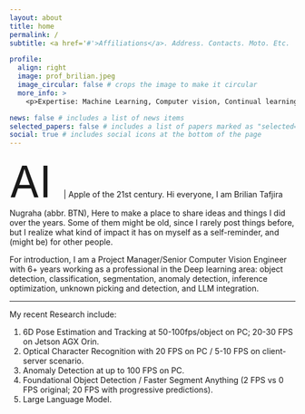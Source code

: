 ```yaml
---
layout: about
title: home
permalink: /
subtitle: <a href='#'>Affiliations</a>. Address. Contacts. Moto. Etc.

profile:
  align: right
  image: prof_brilian.jpeg
  image_circular: false # crops the image to make it circular
  more_info: >
    <p>Expertise: Machine Learning, Computer vision, Continual learning, Edge inference, LLM, Generalized Instance Segmentation, Unsupervised learning for defect detection.</p>

news: false # includes a list of news items
selected_papers: false # includes a list of papers marked as "selected={true}"
social: true # includes social icons at the bottom of the page
---
```


<span style="font-size:8vw"> AI </span> | Apple of the 21st century. Hi everyone, I am Brilian Tafjira Nugraha (abbr. BTN), Here to make a place to share ideas and things I did over the years. Some of them might be old, since I rarely post things before, but I realize what kind of impact it has on myself as a self-reminder, and (might be) for other people.

For introduction, I am a Project Manager/Senior Computer Vision Engineer with 6+ years working as a professional in the Deep learning area: object detection, classification, segmentation, anomaly detection, inference optimization, unknown picking and detection, and LLM integration.

---

My recent Research include:

1. 6D Pose Estimation and Tracking at 50-100fps/object on PC; 20-30 FPS on Jetson AGX Orin.
2. Optical Character Recognition with 20 FPS on PC / 5-10 FPS on client-server scenario.
3. Anomaly Detection at up to 100 FPS on PC.
4. Foundational Object Detection / Faster Segment Anything (2 FPS vs 0 FPS original; 20 FPS with progressive predictions).
5. Large Language Model.
